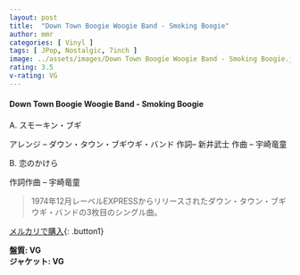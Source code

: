 ```yaml
---
layout: post
title:  "Down Town Boogie Woogie Band - Smoking Boogie"
author: mmr
categories: [ Vinyl ]
tags: [ JPop, Nostalgic, 7inch ]
image: ../assets/images/Down Town Boogie Woogie Band - Smoking Boogie.jpg
rating: 3.5
v-rating: VG
---
```


#### Down Town Boogie Woogie Band - Smoking Boogie

A. スモーキン・ブギ

アレンジ – ダウン・タウン・ブギウギ・バンド
作詞– 新井武士
作曲 – 宇崎竜童

B. 恋のかけら

作詞作曲 – 宇崎竜童

> 1974年12月レーベルEXPRESSからリリースされたダウン・タウン・ブギウギ・バンドの3枚目のシングル曲。

[メルカリで購入](https://jp.mercari.com/item/m85943050380){: .button1}

<div class="mt-4 mb-4 d-flex align-items-center">
<strong class="mr-1">盤質: VG</strong>
</div>
<div class="mt-4 mb-4 d-flex align-items-center">
<strong class="mr-1">ジャケット: VG</strong>
</div>
